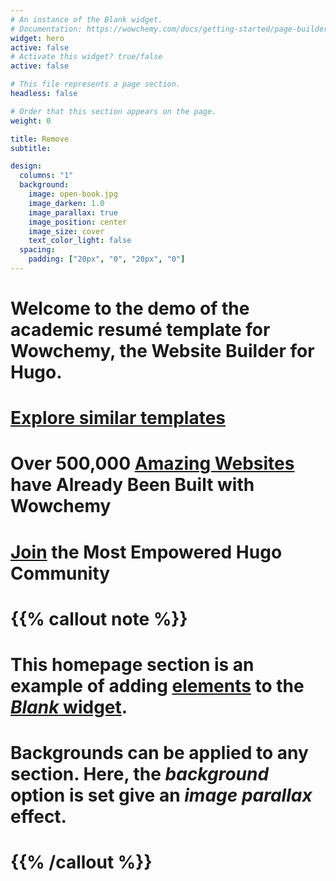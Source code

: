 ```yaml
---
# An instance of the Blank widget.
# Documentation: https://wowchemy.com/docs/getting-started/page-builder/
widget: hero
active: false
# Activate this widget? true/false
active: false

# This file represents a page section.
headless: false

# Order that this section appears on the page.
weight: 0

title: Remove
subtitle:

design:
  columns: "1"
  background:
    image: open-book.jpg
    image_darken: 1.0
    image_parallax: true
    image_position: center
    image_size: cover
    text_color_light: false
  spacing:
    padding: ["20px", "0", "20px", "0"]
---
```

# 
# Welcome to the demo of the **academic resumé template** for Wowchemy, the Website Builder for Hugo.
# 
# [Explore similar templates](https://wowchemy.com/templates/)
# 
# **Over 500,000 [Amazing Websites](https://wowchemy.com/) have Already Been Built with Wowchemy**
# 
# **[Join](https://wowchemy.com/templates/) the Most Empowered Hugo Community**
# 
# {{% callout note %}}
# This homepage section is an example of adding [elements](https://wowchemy.com/docs/content/writing-markdown-latex/) to the [*Blank* widget](https://wowchemy.com/docs/getting-started/page-builder/).
# 
# Backgrounds can be applied to any section. Here, the *background* option is set give an *image parallax* effect.
# {{% /callout %}}
